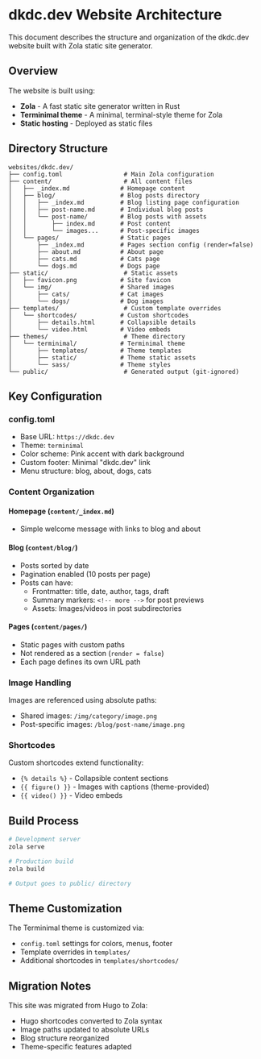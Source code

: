 # dkdc.dev Website Architecture

This document describes the structure and organization of the dkdc.dev website built with Zola static site generator.

## Overview

The website is built using:
- **Zola** - A fast static site generator written in Rust
- **Terminimal theme** - A minimal, terminal-style theme for Zola
- **Static hosting** - Deployed as static files

## Directory Structure

```
websites/dkdc.dev/
├── config.toml                 # Main Zola configuration
├── content/                    # All content files
│   ├── _index.md              # Homepage content
│   ├── blog/                  # Blog posts directory
│   │   ├── _index.md          # Blog listing page configuration
│   │   ├── post-name.md       # Individual blog posts
│   │   └── post-name/         # Blog posts with assets
│   │       ├── index.md       # Post content
│   │       └── images...      # Post-specific images
│   └── pages/                 # Static pages
│       ├── _index.md          # Pages section config (render=false)
│       ├── about.md           # About page
│       ├── cats.md            # Cats page
│       └── dogs.md            # Dogs page
├── static/                     # Static assets
│   ├── favicon.png            # Site favicon
│   └── img/                   # Shared images
│       ├── cats/              # Cat images
│       └── dogs/              # Dog images
├── templates/                  # Custom template overrides
│   └── shortcodes/            # Custom shortcodes
│       ├── details.html       # Collapsible details
│       └── video.html         # Video embeds
├── themes/                     # Theme directory
│   └── terminimal/            # Terminimal theme
│       ├── templates/         # Theme templates
│       ├── static/            # Theme static assets
│       └── sass/              # Theme styles
└── public/                     # Generated output (git-ignored)
```

## Key Configuration

### config.toml
- Base URL: `https://dkdc.dev`
- Theme: `terminimal`
- Color scheme: Pink accent with dark background
- Custom footer: Minimal "dkdc.dev" link
- Menu structure: blog, about, dogs, cats

### Content Organization

#### Homepage (`content/_index.md`)
- Simple welcome message with links to blog and about

#### Blog (`content/blog/`)
- Posts sorted by date
- Pagination enabled (10 posts per page)
- Posts can have:
  - Frontmatter: title, date, author, tags, draft
  - Summary markers: `<!-- more -->` for post previews
  - Assets: Images/videos in post subdirectories

#### Pages (`content/pages/`)
- Static pages with custom paths
- Not rendered as a section (`render = false`)
- Each page defines its own URL path

### Image Handling

Images are referenced using absolute paths:
- Shared images: `/img/category/image.png`
- Post-specific images: `/blog/post-name/image.png`

### Shortcodes

Custom shortcodes extend functionality:
- `{% details %}` - Collapsible content sections
- `{{ figure() }}` - Images with captions (theme-provided)
- `{{ video() }}` - Video embeds

## Build Process

```bash
# Development server
zola serve

# Production build
zola build

# Output goes to public/ directory
```

## Theme Customization

The Terminimal theme is customized via:
- `config.toml` settings for colors, menus, footer
- Template overrides in `templates/`
- Additional shortcodes in `templates/shortcodes/`

## Migration Notes

This site was migrated from Hugo to Zola:
- Hugo shortcodes converted to Zola syntax
- Image paths updated to absolute URLs
- Blog structure reorganized
- Theme-specific features adapted